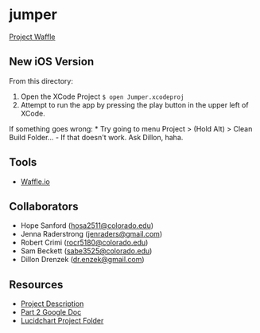 # jumper
[Project Waffle](https://waffle.io/oogroup/jumper)

New iOS Version
---------------
  From this directory:
  1. Open the XCode Project
    `$ open Jumper.xcodeproj`
  2. Attempt to run the app by pressing the play button in the upper left of XCode.
  
  If something goes wrong:
    * Try going to menu Project > (Hold Alt) > Clean Build Folder...
      - If that doesn't work. Ask Dillon, haha.

Tools
-----
 * [Waffle.io](https://waffle.io/oogroup/jumper)


Collaborators
-------------
  * Hope Sanford (hosa2511@colorado.edu)
  * Jenna Raderstrong (jenraders@gmail.com)
  * Robert Crimi (rocr5180@colorado.edu)
  * Sam Beckett (sabe3525@colorado.edu)
  * Dillon Drenzek (dr.enzek@gmail.com)

Resources
---------
 * [Project Description](https://moodle.cs.colorado.edu/pluginfile.php/23276/mod_resource/content/0/Project-4448.pdf)
 * [Part 2 Google Doc](https://docs.google.com/a/colorado.edu/document/d/13kIsc1WZydRId14s67mdQ8qkwwl6h4DhfGfDytsJlv4/edit?usp=sharing)
 * [Lucidchart Project Folder](https://www.lucidchart.com/documents#docs?folder_id=107160918&browser=icon&sort=saved-desc)
